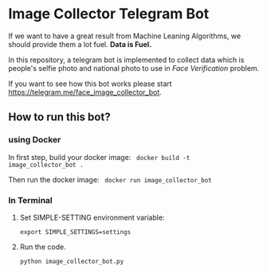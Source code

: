 # Image Collector Telegram Bot

If we want to have a great result from Machine Leaning Algorithms, we should provide them a lot fuel.
**Data is Fuel.** 

In this repository, a telegram bot is implemented to collect data which is people's selfie photo and national photo to use in _Face Verification_ problem.

If you want to see how this bot works please start https://telegram.me/face_image_collector_bot.
## How to run this bot?

### using Docker 
In first step, build your docker image:
    ``` docker build -t image_collector_bot .```

Then run the docker image:
    ``` docker run image_collector_bot```

### In Terminal
1. Set SIMPLE-SETTING environment variable:
    
    ```export SIMPLE_SETTINGS=settings```
    
2. Run the code. 

    ```python image_collector_bot.py```

